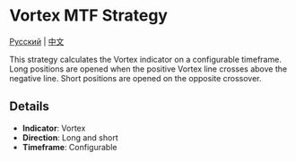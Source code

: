 # Vortex MTF Strategy
[Русский](README_ru.md) | [中文](README_cn.md)

This strategy calculates the Vortex indicator on a configurable timeframe.
Long positions are opened when the positive Vortex line crosses above the negative line.
Short positions are opened on the opposite crossover.

## Details

- **Indicator**: Vortex
- **Direction**: Long and short
- **Timeframe**: Configurable
